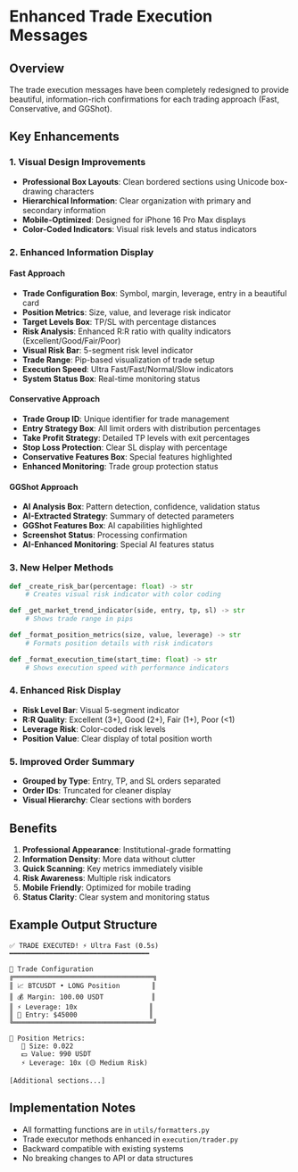 # Enhanced Trade Execution Messages

## Overview
The trade execution messages have been completely redesigned to provide beautiful, information-rich confirmations for each trading approach (Fast, Conservative, and GGShot).

## Key Enhancements

### 1. Visual Design Improvements
- **Professional Box Layouts**: Clean bordered sections using Unicode box-drawing characters
- **Hierarchical Information**: Clear organization with primary and secondary information
- **Mobile-Optimized**: Designed for iPhone 16 Pro Max displays
- **Color-Coded Indicators**: Visual risk levels and status indicators

### 2. Enhanced Information Display

#### Fast Approach
- **Trade Configuration Box**: Symbol, margin, leverage, entry in a beautiful card
- **Position Metrics**: Size, value, and leverage risk indicator
- **Target Levels Box**: TP/SL with percentage distances
- **Risk Analysis**: Enhanced R:R ratio with quality indicators (Excellent/Good/Fair/Poor)
- **Visual Risk Bar**: 5-segment risk level indicator
- **Trade Range**: Pip-based visualization of trade setup
- **Execution Speed**: Ultra Fast/Fast/Normal/Slow indicators
- **System Status Box**: Real-time monitoring status

#### Conservative Approach
- **Trade Group ID**: Unique identifier for trade management
- **Entry Strategy Box**: All limit orders with distribution percentages
- **Take Profit Strategy**: Detailed TP levels with exit percentages
- **Stop Loss Protection**: Clear SL display with percentage
- **Conservative Features Box**: Special features highlighted
- **Enhanced Monitoring**: Trade group protection status

#### GGShot Approach
- **AI Analysis Box**: Pattern detection, confidence, validation status
- **AI-Extracted Strategy**: Summary of detected parameters
- **GGShot Features Box**: AI capabilities highlighted
- **Screenshot Status**: Processing confirmation
- **AI-Enhanced Monitoring**: Special AI features status

### 3. New Helper Methods

```python
def _create_risk_bar(percentage: float) -> str
    # Creates visual risk indicator with color coding

def _get_market_trend_indicator(side, entry, tp, sl) -> str
    # Shows trade range in pips

def _format_position_metrics(size, value, leverage) -> str
    # Formats position details with risk indicators

def _format_execution_time(start_time: float) -> str
    # Shows execution speed with performance indicators
```

### 4. Enhanced Risk Display
- **Risk Level Bar**: Visual 5-segment indicator
- **R:R Quality**: Excellent (3+), Good (2+), Fair (1+), Poor (<1)
- **Leverage Risk**: Color-coded risk levels
- **Position Value**: Clear display of total position worth

### 5. Improved Order Summary
- **Grouped by Type**: Entry, TP, and SL orders separated
- **Order IDs**: Truncated for cleaner display
- **Visual Hierarchy**: Clear sections with borders

## Benefits

1. **Professional Appearance**: Institutional-grade formatting
2. **Information Density**: More data without clutter
3. **Quick Scanning**: Key metrics immediately visible
4. **Risk Awareness**: Multiple risk indicators
5. **Mobile Friendly**: Optimized for mobile trading
6. **Status Clarity**: Clear system and monitoring status

## Example Output Structure

```
✅ TRADE EXECUTED! ⚡ Ultra Fast (0.5s)
━━━━━━━━━━━━━━━━━━━━━━━━━━━━━━━━━━━

🎯 Trade Configuration
╔═══════════════════════════════════╗
║ 📈 BTCUSDT • LONG Position        ║
║ 💰 Margin: 100.00 USDT            ║
║ ⚡ Leverage: 10x                  ║
║ 📍 Entry: $45000                  ║
╚═══════════════════════════════════╝

💎 Position Metrics:
   📏 Size: 0.022
   💵 Value: 990 USDT
   ⚡ Leverage: 10x (🟡 Medium Risk)

[Additional sections...]
```

## Implementation Notes

- All formatting functions are in `utils/formatters.py`
- Trade executor methods enhanced in `execution/trader.py`
- Backward compatible with existing systems
- No breaking changes to API or data structures